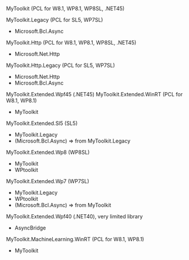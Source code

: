 MyToolkit (PCL for W8.1, WP8.1, WP8SL, .NET45)

MyToolkit.Legacy (PCL for SL5, WP7SL)

- Microsoft.Bcl.Async

MyToolkit.Http (PCL for W8.1, WP8.1, WP8SL, .NET45)

- Microsoft.Net.Http

MyToolkit.Http.Legacy (PCL for SL5, WP7SL)

- Microsoft.Net.Http
- Microsoft.Bcl.Async

MyToolkit.Extended.Wpf45 (.NET45)
MyToolkit.Extended.WinRT (PCL for W8.1, WP8.1)

- MyToolkit
    
MyToolkit.Extended.Sl5 (SL5)

- MyToolkit.Legacy
- (Microsoft.Bcl.Async) => from MyToolkit.Legacy

MyToolkit.Extended.Wp8 (WP8SL)

- MyToolkit
- WPtoolkit

MyToolkit.Extended.Wp7 (WP7SL)

- MyToolkit.Legacy
- WPtoolkit
- (Microsoft.Bcl.Async) => from MyToolkit

MyToolkit.Extended.Wpf40 (.NET40), very limited library

- AsyncBridge
    
MyToolkit.MachineLearning.WinRT (PCL for W8.1, WP8.1)

- MyToolkit
